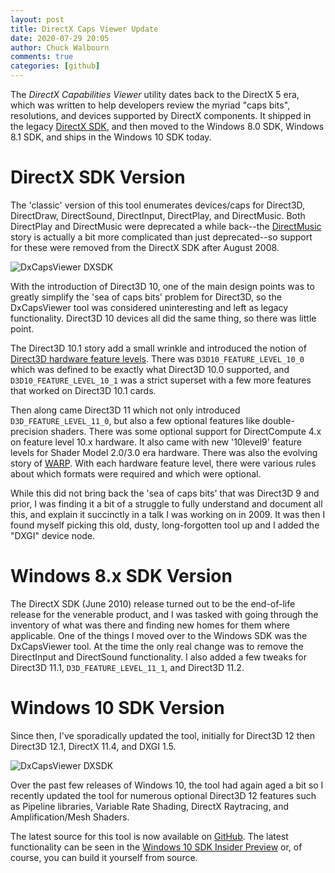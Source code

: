 ```yaml
---
layout: post
title: DirectX Caps Viewer Update
date: 2020-07-29 20:05
author: Chuck Walbourn
comments: true
categories: [github]
---
```


The *DirectX Capabilities Viewer* utility dates back to the DirectX 5 era, which was written to help developers review the myriad "caps bits", resolutions, and devices supported by DirectX components. It shipped in the legacy [DirectX SDK](https://docs.microsoft.com/en-us/windows/win32/directx-sdk--august-2009-), and then moved to the Windows 8.0 SDK, Windows 8.1 SDK, and ships in the Windows 10 SDK today.

<!--more-->

# DirectX SDK Version

The 'classic' version of this tool enumerates devices/caps for Direct3D, DirectDraw, DirectSound, DirectInput, DirectPlay, and DirectMusic. Both DirectPlay and DirectMusic were deprecated a while back--the [DirectMusic](https://walbourn.github.io/directx-sdks-of-a-certain-age/) story is actually a bit more complicated than just deprecated--so support for these were removed from the DirectX SDK after August 2008.

![DxCapsViewer DXSDK](https://raw.githubusercontent.com/walbourn/walbourn.github.io/master/images/dxcapsviewerclassic.png)

With the introduction of Direct3D 10, one of the main design points was to greatly simplify the 'sea of caps bits' problem for Direct3D, so the DxCapsViewer tool was considered uninteresting and left as legacy functionality. Direct3D 10 devices all did the same thing, so there was little point.

The Direct3D 10.1 story add a small wrinkle and introduced the notion of [Direct3D hardware feature levels](https://walbourn.github.io/direct3d-feature-levels/). There was ``D3D10_FEATURE_LEVEL_10_0`` which was defined to be exactly what Direct3D 10.0 supported, and ``D3D10_FEATURE_LEVEL_10_1`` was a strict superset with a few more features that worked on Direct3D 10.1 cards.

Then along came Direct3D 11 which not only introduced ``D3D_FEATURE_LEVEL_11_0``, but also a few optional features like double-precision shaders. There was some optional support for DirectCompute 4.x on feature level 10.x hardware. It also came with new '10level9' feature levels for Shader Model 2.0/3.0 era hardware. There was also the evolving story of [WARP](https://docs.microsoft.com/en-us/windows/win32/direct3darticles/directx-warp). With each hardware feature level, there were various rules about which formats were required and which were optional.

While this did not bring back the 'sea of caps bits' that was Direct3D 9 and prior, I was finding it a bit of a struggle to fully understand and document all this, and explain it succinctly in a talk I was working on in 2009. It was then I found myself picking this old, dusty, long-forgotten tool up and I added the "DXGI" device node.

# Windows 8.x SDK Version

The DirectX SDK (June 2010) release turned out to be the end-of-life release for the venerable product, and I was tasked with going through the inventory of what was there and finding new homes for them where applicable. One of the things I moved over to the Windows SDK was the DxCapsViewer tool. At the time the only real change was to remove the DirectInput and DirectSound functionality. I also added a few tweaks for Direct3D 11.1, ``D3D_FEATURE_LEVEL_11_1``, and Direct3D 11.2.

# Windows 10 SDK Version

Since then, I've sporadically updated the tool, initially for Direct3D 12 then Direct3D 12.1, DirectX 11.4, and DXGI 1.5.

![DxCapsViewer DXSDK](https://raw.githubusercontent.com/walbourn/walbourn.github.io/master/images/dxcapsviewermodern.png)

Over the past few releases of Windows 10, the tool had again aged a bit so I recently updated the tool for numerous optional Direct3D 12 features such as Pipeline libraries, Variable Rate Shading, DirectX Raytracing, and Amplification/Mesh Shaders.

The latest source for this tool is now available on [GitHub](https://github.com/microsoft/DxCapsViewer). The latest functionality can be seen in the [Windows 10 SDK Insider Preview](https://www.microsoft.com/en-us/software-download/windowsinsiderpreviewSDK) or, of course, you can build it yourself from source.
